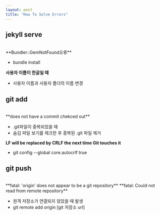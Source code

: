 ```yaml
---
layout: post
title: "How To Solve Errors"
---
```


## jekyll serve
<br/>
**Bundler::GemNotFound오류**

* bundle install

**사용자 이름이 한글일 때**

* 사용자 이름과 사용자 폴더의 이름 변경

## git add
<br/>
**does not have a commit chekced out**

* .git파일이 중복되었을 때
* 숨김 파일 보기를 체크한 후 중복된 .git 파일 제거

**LF will be replaced by CRLF the next time Git touches it**

* git config --global core.autocrlf true

## git push
<br/>
**fatal: 'origin' does not appear to be a git repository**
**fatal: Could not read from remote repository**

* 원격 저장소가 연결되지 않았을 때 발생
* git remote add origin [git 저장소 url]